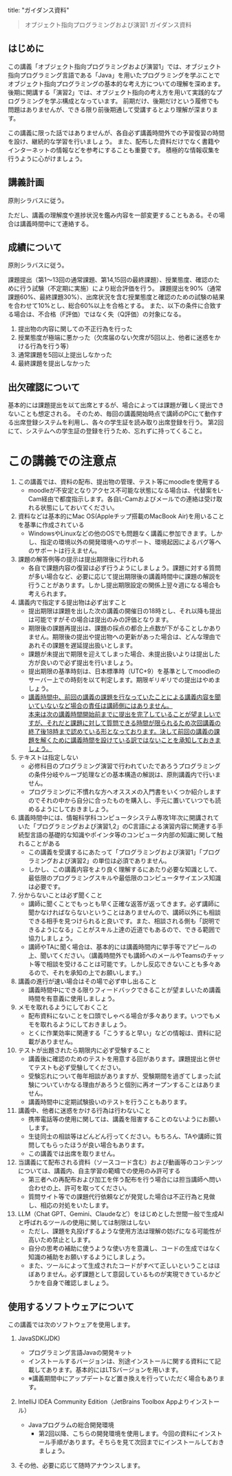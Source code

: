 
title: "ガイダンス資料"


> オブジェクト指向プログラミングおよび演習1  ガイダンス資料

## はじめに

この講義「オブジェクト指向プログラミングおよび演習1」では、オブジェクト指向プログラミング言語である「Java」を用いたプログラミングを学ぶことでオブジェクト指向プログラミングの基本的な考え方についての理解を深めます。  
後期に開講する「演習2」では、オブジェクト指向の考え方を用いて実践的なプログラミングを学ぶ構成となっています。
前期だけ、後期だけという履修でも問題はありませんが、できる限り前後期通して受講するとより理解が深まります。

この講義に限った話ではありませんが、各自必ず講義時間外での予習復習の時間を設け、継続的な学習を行いましょう。
また、配布した資料だけでなく書籍やインターネットの情報などを参考にすることも重要です。
積極的な情報収集を行うように心がけましょう。

## 講義計画

原則シラバスに従う。

ただし、講義の理解度や進捗状況を鑑み内容を一部変更することもある。その場合は講義時間中にて連絡する。

## 成績について

原則シラバスに従う。

課題提出（第1～13回の通常課題、第14,15回の最終課題）、授業態度、確認のために行う試験（不定期に実施）により総合評価を行う。
課題提出を90%（通常課題60%、最終課題30%）、出席状況を含む授業態度と確認のための試験の結果を合わせて10%とし、総合60%以上を合格とする。
また、以下の条件に合致する場合は、不合格（F評価）ではなく失（Q評価）の対象になる。

1. 提出物の内容に関しての不正行為を行った
2. 授業態度が極端に悪かった（欠席届のない欠席が5回以上、他者に迷惑をかける行為を行う等）
3. 通常課題を5回以上提出しなかった
4. 最終課題を提出しなかった 

## 出欠確認について

基本的には課題提出を以て出席とするが、場合によっては課題が難しく提出できないことも想定される。
そのため、毎回の講義開始時点で講師のPCにて動作する出席登録システムを利用し、各々の学生証を読み取り出席登録を行う。
第2回にて、システムへの学生証の登録を行うため、忘れずに持ってくること。

# この講義での注意点

1. この講義では、資料の配布、提出物の管理、テスト等にmoodleを使用する
    - moodleが不安定となりアクセス不可能な状態になる場合は、代替案をL-Cam経由で都度指示します。各自L-Camおよびメールでの連絡は受け取れる状態にしておいてください。
2. 資料などは基本的にMac OS(Appleチップ搭載のMacBook Air)を用いることを基準に作成されている
    - WindowsやLinuxなどの他のOSでも問題なく講義に参加できます。しかし、指定の環境以外の開発環境へのサポート、環境起因によるバグ等へのサポートは行えません。
2. 課題の解答例等の提示は提出期限後に行われる
    - 各自で課題内容の復習は必ず行うようにしましょう。課題に対する質問が多い場合など、必要に応じて提出期限後の講義時間中に課題の解説を行うことがあります。しかし提出期限設定の関係上翌々週になる場合も考えられます。
3. 講義内で指定する提出物は必ず出すこと
    - 提出期限は課題を出した次の講義の開催日の18時とし、それ以降も提出は可能ですがその場合は提出のみの評価となります。
    - 期限後の課題再提出は、課題の採点の都合上点数が下がることしかありません。期限後の提出や提出物への更新があった場合は、どんな理由であれその課題を遅延提出扱いとします。
    - 課題が未提出で期限を迎えてしまった場合、未提出扱いよりは提出した方が良いので必ず提出を行いましょう。
    - 提出期限の基準時刻は、日本標準時（UTC+9）を基準としてmoodleのサーバー上での時刻を以て判定します。期限ギリギリでの提出はやめましょう。
    - <ins>講義時間中、前回の講義の課題を行なっていたことによる講義内容を聞いていないなど場合の責任は講師側にはありません。<br>
    本来は次の講義時間開始前までに提出を完了していることが望ましいですが、それだと課題に対して質問できる時間が限られるため次回講義の終了後18時まで認めている形となっております。決して前回の講義の課題を解くために講義時間を設けている訳ではないことを承知しておきましょう。</ins>
4. テキストは指定しない
    - 必修科目のプログラミング演習で行われていたであろうプログラミングの条件分岐やループ処理などの基本構造の解説は、原則講義内で行いません。
    - プログラミングに不慣れな方へオススメの入門書をいくつか紹介しますのでそれの中から自分に合ったものを購入し、手元に置いていつでも読めるようにしておきましょう。
4. 講義時間中には、情報科学科コンピュータシステム専攻1年次に開講されていた「プログラミングおよび演習1,2」のC言語による演習内容に関連する手続型言語の基礎的な知識やポインタ等のコンピュータ内部の知識に関して触れることがある
    - この講義を受講するにあたって「プログラミングおよび演習1」「プログラミングおよび演習2」の単位は必須でありません。
    - しかし、この講義内容をより良く理解するにあたり必要な知識として、最低限のプログラミングスキルや最低限のコンピュータサイエンス知識は必要です。
5. 分からないことは必ず聞くこと
    - 講師に聞くことでもっとも早く正確な返答が返ってきます。必ず講師に聞かなければならないということはありませんので、講師以外にも相談できる相手を見つけられると良いです。また、相談される側も「説明できるようになる」ことがスキル上達の近道でもあるので、できる範囲で協力しましょう。
    - 講師やTAに聞く場合は、基本的には講義時間内に挙手等でアピールの上、聞いてください。（講義時間外でも講師へのメールやTeamsのチャット等で相談を受けることは可能です。しかし反応できないことも多々あるので、それを承知の上でお願いします。）
6. 講義の進行が速い場合はその場で必ず申し出ること
    - 講義時間中にできる限りフィードバックできることが望ましいため講義時間を有意義に使用しましょう。
7. メモを取れるようにしておくこと
    - 配布資料にないことを口頭でしゃべる場合が多々あります。いつでもメモを取れるようにしておきましょう。
    - とくに作業効率に関連する「こうすると早い」などの情報は、資料に記載がありません。
8. テストが出題されたら期限内に必ず受験すること
    - 講義後に確認のためのテストを用意する回があります。課題提出と併せてテストも必ず受験してください。
    - 受験忘れについて毎年相談がありますが、受験期間を過ぎてしまった試験についていかなる理由があろうと個別に再オープンすることはありません。
    - 講義時間中に定期試験扱いのテストを行うこともあります。
9. 講義中、他者に迷惑をかける行為は行わないこと
    - 携帯電話等の使用に関しては、講義を阻害することのないようにお願いします。
    - 生徒同士の相談等はどんどん行ってください。もちろん、TAや講師に質問してもらったほうが良い場合もあります。
    - この講義では出席を取りません。
10. 当講義にて配布される資料（ソースコード含む）および動画等のコンテンツについては、講義内、自主学習の範疇での使用のみ許可する
    - 第三者への再配布および加工を伴う配布を行う場合には担当講師へ問い合わせの上、許可を取ってください。
    - 質問サイト等での課題代行依頼などが発覚した場合は不正行為と見做し、相応の対処をいたします。
11. LLM（Chat GPT、Gemini、Claudeなど）をはじめとした世間一般で生成AIと呼ばれるツールの使用に関しては制限はしない
    - ただし、課題を丸投げするような使用方法は理解の妨げになる可能性が高いため禁止とします。
    - 自分の思考の補助に使うような使い方を意識し、コードの生成ではなく知識の補助をお願いするようにしましょう。
    - また、ツールによって生成されたコードがすべて正しいということはほぼありません。必ず課題として意図しているものが実現できているかどうかを自身で確認しましょう。


## 使用するソフトウェアについて

この講義では次のソフトウェアを使用します。

1. JavaSDK(JDK)
    - プログラミング言語Javaの開発キット
    - インストールするバージョンは、別途インストールに関する資料にて記載してあります。基本的にはLTSバージョンを用います。
    - ※講義期間中にアップデートなど置き換えを行っていただく場合もあります。

2. IntelliJ IDEA Community Edition（JetBrains Toolbox Appよりインストール）
    - Javaプログラムの総合開発環境
        - 第2回以降、こちらの開発環境を使用します。今回の資料にインストール手順があります。そちらを見て次回までにインストールしておきましょう。

3. その他、必要に応じて随時アナウンスします。

